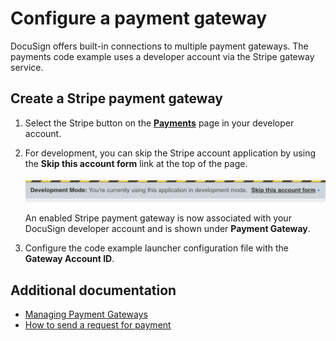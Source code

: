 # Configure a payment gateway

DocuSign offers built-in connections to multiple payment gateways. The payments code example uses a developer account via the Stripe gateway service.


## Create a Stripe payment gateway

1. Select the Stripe button on the [**Payments**](https://admindemo.docusign.com/authenticate?goTo=payments) page in your developer account.

1. For development, you can skip the Stripe account application by using the **Skip this account form** link at the top of the page.<br />

   ![Skipping the Stripe account form](docs/stripe_skip_account_form_link.png) 

   An enabled Stripe payment gateway is now associated with your DocuSign developer account and is shown under  **Payment Gateway**.

1. Configure the code example launcher configuration file with the **Gateway Account ID**.


## Additional documentation
* [Managing Payment Gateways](https://support.docusign.com/en/guides/managing-payment-gateways)
* [How to send a request for payment](https://developers.docusign.com/docs/esign-rest-api/how-to/request-a-payment)  
